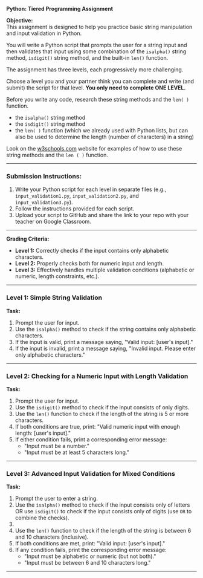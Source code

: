**Python: Tiered Programming Assignment**

**Objective:**  
This assignment is designed to help you practice basic string manipulation and input validation in Python. 

You will write a Python script that prompts the user for a string input and then validates that input using some combination of the `isalpha()` string method, `isdigit()` string method, and the built-in `len()` function. 

The assignment has three levels, each progressively more challenging.

Choose a level you and your partner think you can complete and write (and submit) the script for that level.  **You only need to complete ONE LEVEL.**

Before you write any code, research these string methods and the `len( )` function.

- the `isalpha()` string method
- the `isdigit()` string method
- the `len( )` function (which we already used with Python lists, but can also be used to determine the length (number of characters) in a string)

Look on the [w3schools.com](https://www.w3schools.com/python/python_ref_string.asp) website for examples of how to use these string methods and the `len ( )` function.

---

### **Submission Instructions:**
1. Write your Python script for each level in separate files (e.g., `input_validation1.py`, `input_validation2.py`, and `input_validation3.py`).
2. Follow the instructions provided for each script.
3. Upload your script to GitHub and share the link to your repo with your teacher on Google Classroom.

---

**Grading Criteria:**
- **Level 1:** Correctly checks if the input contains only alphabetic characters.
- **Level 2:** Properly checks both for numeric input and length.
- **Level 3:** Effectively handles multiple validation conditions (alphabetic or numeric, length constraints, etc.).
---

### **Level 1: Simple String Validation**

**Task:**  
1. Prompt the user for input.
2. Use the `isalpha()` method to check if the string contains only alphabetic characters.
3. If the input is valid, print a message saying, "Valid input: [user's input]."
4. If the input is invalid, print a message saying, "Invalid input. Please enter only alphabetic characters."

---

### **Level 2: Checking for a Numeric Input with Length Validation**

**Task:**  
1. Prompt the user for input.
2. Use the `isdigit()` method to check if the input consists of only digits.
3. Use the `len()` function to check if the length of the string is 5 or more characters.
4. If both conditions are true, print: "Valid numeric input with enough length: [user's input]."
5. If either condition fails, print a corresponding error message:
   - "Input must be a number."
   - "Input must be at least 5 characters long."

---

### **Level 3: Advanced Input Validation for Mixed Conditions**

**Task:**  
1. Prompt the user to enter a string.
2. Use the `isalpha()` method to check if the input consists only of letters OR use `isdigit()` to check if the input consists only of digits (use `OR` to combine the checks).
3. 
4. Use the `len()` function to check if the length of the string is between 6 and 10 characters (inclusive).
5. If both conditions are met, print: "Valid input: [user's input]."
6. If any condition fails, print the corresponding error message:
   - "Input must be alphabetic or numeric (but not both)."
   - "Input must be between 6 and 10 characters long."

---





